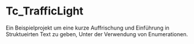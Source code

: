 # Tc_TrafficLight
Ein Beispielprojekt um eine kurze Auffrischung und Einführung in Struktueirten Text zu geben, Unter der Verwendung von Enumerationen.
